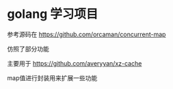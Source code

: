 
# golang 学习项目

参考源码在 https://github.com/orcaman/concurrent-map 

仿照了部分功能

主要用于 https://github.com/averyyan/xz-cache 

map值进行封装用来扩展一些功能
